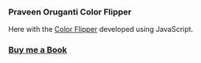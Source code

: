 ### Praveen Oruganti Color Flipper

Here with the [Color Flipper](https://praveenorugantitech.github.io/praveenorugantitech-vanilla-js/0_Projects/praveenorugantitech-color-flipper) developed using JavaScript.

### [Buy me a Book](https://www.buymeacoffee.com/praveenoruganti)

